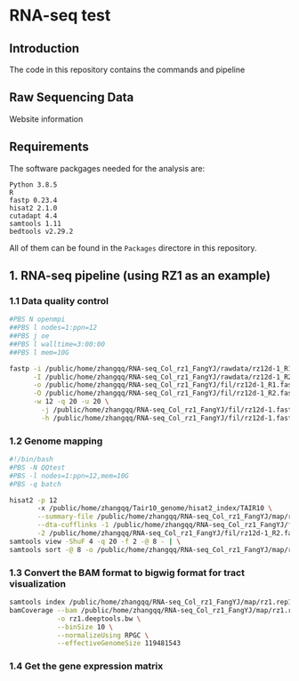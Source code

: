 # RNA-seq test 

## Introduction   
The code in this repository contains the commands and pipeline

## Raw Sequencing Data
Website information


## Requirements

The software packgages needed for the analysis are:

```
Python 3.8.5 
R 
fastp 0.23.4
hisat2 2.1.0
cutadapt 4.4
samtools 1.11
bedtools v2.29.2
```

All of them can be found in the `Packages` directore in this repository.

## 1. RNA-seq pipeline (using RZ1 as an example)
### 1.1 Data quality control
```bash
#PBS N openmpi
##PBS l nodes=1:ppn=12
##PBS j oe
##PBS l walltime=3:00:00
##PBS l mem=10G

fastp -i /public/home/zhangqq/RNA-seq_Col_rz1_FangYJ/rawdata/rz12d-1_R1.fastq.gz \
      -I /public/home/zhangqq/RNA-seq_Col_rz1_FangYJ/rawdata/rz12d-1_R2.fastq.gz \
      -o /public/home/zhangqq/RNA-seq_Col_rz1_FangYJ/fil/rz12d-1_R1.fastp.fastq.gz \
      -O /public/home/zhangqq/RNA-seq_Col_rz1_FangYJ/fil/rz12d-1_R2.fastp.fastq.gz \
      -w 12 -q 20 -u 20 \
        -j /public/home/zhangqq/RNA-seq_Col_rz1_FangYJ/fil/rz12d-1.fastp.json \
        -h /public/home/zhangqq/RNA-seq_Col_rz1_FangYJ/fil/rz12d-1.fastp.html
```

### 1.2 Genome mapping
```bash
#!/bin/bash
#PBS -N QQtest
#PBS -l nodes=1:ppn=12,mem=10G
#PBS -q batch

hisat2 -p 12
       -x /public/home/zhangqq/Tair10_genome/hisat2_index/TAIR10 \
       --summary-file /public/home/zhangqq/RNA-seq_Col_rz1_FangYJ/map/rz1.summary \
       --dta-cufflinks -1 /public/home/zhangqq/RNA-seq_Col_rz1_FangYJ/fil/rz12d-1_R1.fastp.fastq.gz \
       -2 /public/home/zhangqq/RNA-seq_Col_rz1_FangYJ/fil/rz12d-1_R2.fastp.fastq.gz | \
samtools view -ShuF 4 -q 20 -f 2 -@ 8 - | \
samtools sort -@ 8 -o /public/home/zhangqq/RNA-seq_Col_rz1_FangYJ/map/rz1.rep1.sorted.bam -
```

### 1.3 Convert the BAM format to bigwig format for tract visualization
```bash
samtools index /public/home/zhangqq/RNA-seq_Col_rz1_FangYJ/map/rz1.rep1.sorted.bam \
bamCoverage --bam /public/home/zhangqq/RNA-seq_Col_rz1_FangYJ/map/rz1.rep1.sorted.bam \
            -o rz1.deeptools.bw \
            --binSize 10 \
            --normalizeUsing RPGC \
            --effectiveGenomeSize 119481543
```

### 1.4 Get the gene expression matrix
```







